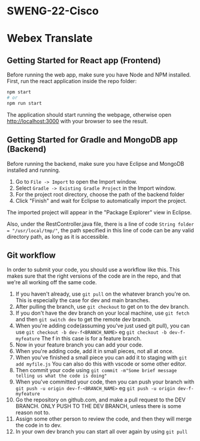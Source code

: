 # SWENG-22-Cisco
# Webex Translate

## Getting Started for React app (Frontend)

Before running the web app, make sure you have Node and NPM installed.
First, run the react application inside the repo folder:

```bash
npm start
# or
npm run start
```

The application should start running the webpage, otherwise open [http://localhost:3000](http://localhost:3000) with your browser to see the result.

## Getting Started for Gradle and MongoDB app (Backend)

Before running the backend, make sure you have Eclipse and MongoDB installed and running.
1. Go to ```File -> Import``` to open the Import window.
2. Select ```Gradle -> Existing Gradle Project``` in the Import window.
3. For the project root directory, choose the path of the backend folder
4. Click "Finish" and wait for Eclipse to automatically import the project.

The imported project will appear in the "Package Explorer" view in Eclipse.

Also, under the RestController.java file, there is a line of code ```String folder = "/usr/local/tmp/"```, the path specified in this line of code can be any valid directory path, as long as it is accessible.


## Git workflow
In order to submit your code, you should use a workflow like this. This makes sure that the right versions of the code are in the repo, and that we're all working off the same code. 

1. If you haven't already, use `git pull` on the whatever branch you're on. This is especially the case for dev and main branches. 
2. After pulling the branch, use `git checkout` to get on to the dev branch.
3. If you don't have the dev branch on your local machine, use `git fetch` and then `git switch dev` to get the remote dev branch. 
3. When you're adding code(assuming you've just used git pull), you can use `git checkout -b dev-f<BRANCH_NAME>` eg `git checkout -b dev-f-myfeature` The f in this case is for a feature branch.
4. Now in your feature branch you can add your code. 
5. When you're adding code, add it in small pieces, not all at once. 
6. When you've finished a small piece you can add it to staging with `git add myfile.js` You can also do this with vscode or some other editor. 
7. Then commit your code using `git commit -m"Some brief message telling us what the code is doing"`
8. When you've committed your code, then you can push your branch with `git push -u origin dev-f-<BRANCH_NAME>` eg `git push -u origin dev-f-myfeature`
9. Go the repository on github.com, and make a pull request to the DEV BRANCH. ONLY PUSH TO THE DEV BRANCH, unless there is some reason not to. 
10. Assign some other person to review the code, and then they will merge the code in to dev.
11. In your own dev branch you can start all over again by using `git pull`
